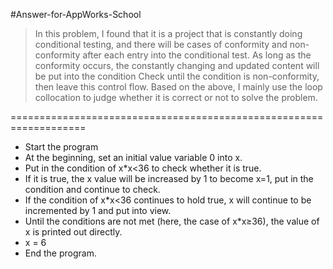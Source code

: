 #Answer-for-AppWorks-School

>In this problem, I found that it is a project that is constantly doing conditional testing, and there will be cases of conformity and non-conformity 
>after each entry into the conditional test. As long as the conformity occurs, the constantly changing and updated content will be put into the 
>condition Check until the condition 
>is non-conformity, then leave this control flow. Based on the above, I mainly use the loop collocation to judge whether it is correct or not to solve 
>the problem.

===================================================================
 - Start the program
 - At the beginning, set an initial value variable 0 into x.
 - Put in the condition of x*x<36 to check whether it is true.
 - If it is true, the x value will be increased by 1 to become x=1, put in the condition and continue to check.
 - If the condition of x*x<36 continues to hold true, x will continue to be incremented by 1 and put into view. 
 - Until the conditions are not met (here, the case of x*x≥36), the value of x is printed out directly.
 - x = 6
 - End the program.

